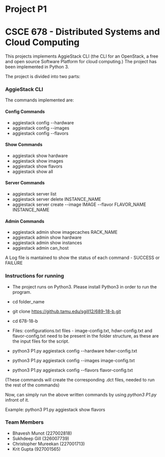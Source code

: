 # Project P1 
# CSCE 678 - Distributed Systems and Cloud Computing
This projects implements AggieStack CLI (the CLI for an OpenStack, a free and open source Software Platform for cloud computing.)
The project has been implemented in Python 3.

The project is divided into two parts:

### **AggieStack CLI**

The commands implemented are:
#### Config Commands
- aggiestack config --hardware <file name>
- aggiestack config --images <file name>
- aggiestack config --flavors <file name>
#### Show Commands
- aggiestack show hardware
- aggiestack show images
- aggiestack show flavors
- aggiestack show all
#### Server Commands
- aggiestack server list
- aggiestack server delete INSTANCE_NAME
- aggiestack server create --image IMAGE --flavor FLAVOR_NAME INSTANCE_NAME
#### Admin Commands
- aggiestack admin show imagecaches RACK_NAME
- aggiestack admin show hardware
- aggiestack admin show instances
- aggiestack admin can_host <machine name> <flavor>

A Log file is mantained to show the status of each command - SUCCESS or FAILURE

### Instructions for running
- The project runs on Python3. Please install Python3 in order to run the program.
- cd folder_name
- git clone https://github.tamu.edu/sgill12/689-18-b.git
- cd 678-18-b
- Files: configurations.txt files - image-config.txt, hdwr-config.txt and flavor-config.txt need to be present in the folder structure, as these are the input files for the script.

- python3 P1.py aggiestack config --hardware hdwr-config.txt
- python3 P1.py aggiestack config --images image-config.txt
- python3 P1.py aggiestack config --flavors flavor-config.txt

(These commands will create the corresponding .dct files, needed to run the rest of the commands)

Now, can simply run the above written commands by using *python3 P1.py* infront of it.

Example:
python3 P1.py aggiestack show flavors

### Team Members
- Bhavesh Munot (227002818)
- Sukhdeep Gill (326007739)
- Christopher Mureekan (227001713)
- Krit Gupta (927001565)

